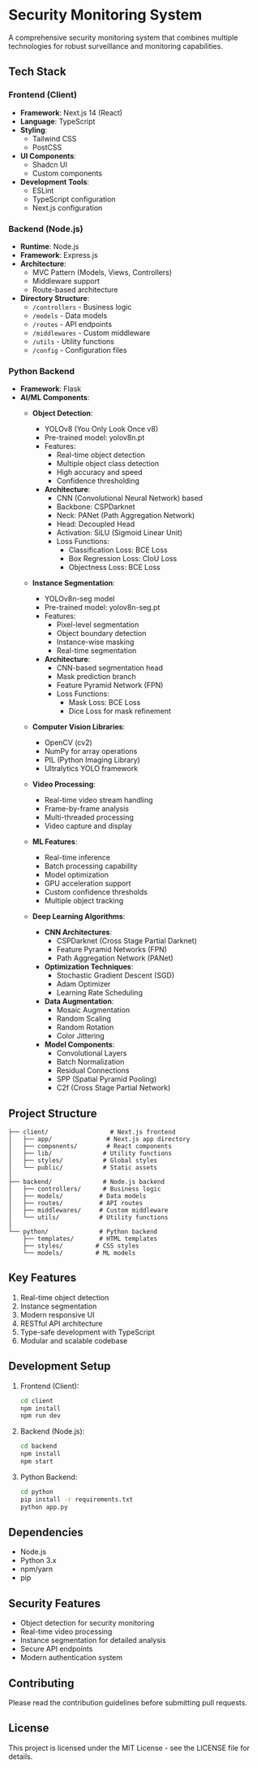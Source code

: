 # Security Monitoring System

A comprehensive security monitoring system that combines multiple technologies for robust surveillance and monitoring capabilities.

## Tech Stack

### Frontend (Client)
- **Framework**: Next.js 14 (React)
- **Language**: TypeScript
- **Styling**: 
  - Tailwind CSS
  - PostCSS
- **UI Components**: 
  - Shadcn UI
  - Custom components
- **Development Tools**:
  - ESLint
  - TypeScript configuration
  - Next.js configuration

### Backend (Node.js)
- **Runtime**: Node.js
- **Framework**: Express.js
- **Architecture**:
  - MVC Pattern (Models, Views, Controllers)
  - Middleware support
  - Route-based architecture
- **Directory Structure**:
  - `/controllers` - Business logic
  - `/models` - Data models
  - `/routes` - API endpoints
  - `/middlewares` - Custom middleware
  - `/utils` - Utility functions
  - `/config` - Configuration files

### Python Backend
- **Framework**: Flask
- **AI/ML Components**:
  - **Object Detection**:
    - YOLOv8 (You Only Look Once v8)
    - Pre-trained model: yolov8n.pt
    - Features:
      - Real-time object detection
      - Multiple object class detection
      - High accuracy and speed
      - Confidence thresholding
    - **Architecture**:
      - CNN (Convolutional Neural Network) based
      - Backbone: CSPDarknet
      - Neck: PANet (Path Aggregation Network)
      - Head: Decoupled Head
      - Activation: SiLU (Sigmoid Linear Unit)
      - Loss Functions:
        - Classification Loss: BCE Loss
        - Box Regression Loss: CIoU Loss
        - Objectness Loss: BCE Loss
  
  - **Instance Segmentation**:
    - YOLOv8n-seg model
    - Pre-trained model: yolov8n-seg.pt
    - Features:
      - Pixel-level segmentation
      - Object boundary detection
      - Instance-wise masking
      - Real-time segmentation
    - **Architecture**:
      - CNN-based segmentation head
      - Mask prediction branch
      - Feature Pyramid Network (FPN)
      - Loss Functions:
        - Mask Loss: BCE Loss
        - Dice Loss for mask refinement

  - **Computer Vision Libraries**:
    - OpenCV (cv2)
    - NumPy for array operations
    - PIL (Python Imaging Library)
    - Ultralytics YOLO framework

  - **Video Processing**:
    - Real-time video stream handling
    - Frame-by-frame analysis
    - Multi-threaded processing
    - Video capture and display

  - **ML Features**:
    - Real-time inference
    - Batch processing capability
    - Model optimization
    - GPU acceleration support
    - Custom confidence thresholds
    - Multiple object tracking

  - **Deep Learning Algorithms**:
    - **CNN Architectures**:
      - CSPDarknet (Cross Stage Partial Darknet)
      - Feature Pyramid Networks (FPN)
      - Path Aggregation Network (PANet)
    - **Optimization Techniques**:
      - Stochastic Gradient Descent (SGD)
      - Adam Optimizer
      - Learning Rate Scheduling
    - **Data Augmentation**:
      - Mosaic Augmentation
      - Random Scaling
      - Random Rotation
      - Color Jittering
    - **Model Components**:
      - Convolutional Layers
      - Batch Normalization
      - Residual Connections
      - SPP (Spatial Pyramid Pooling)
      - C2f (Cross Stage Partial Network)

## Project Structure
```
├── client/                 # Next.js frontend
│   ├── app/               # Next.js app directory
│   ├── components/        # React components
│   ├── lib/              # Utility functions
│   ├── styles/           # Global styles
│   └── public/           # Static assets
│
├── backend/              # Node.js backend
│   ├── controllers/      # Business logic
│   ├── models/          # Data models
│   ├── routes/          # API routes
│   ├── middlewares/     # Custom middleware
│   └── utils/           # Utility functions
│
└── python/              # Python backend
    ├── templates/       # HTML templates
    ├── styles/         # CSS styles
    └── models/         # ML models
```

## Key Features
1. Real-time object detection
2. Instance segmentation
3. Modern responsive UI
4. RESTful API architecture
5. Type-safe development with TypeScript
6. Modular and scalable codebase

## Development Setup
1. Frontend (Client):
   ```bash
   cd client
   npm install
   npm run dev
   ```

2. Backend (Node.js):
   ```bash
   cd backend
   npm install
   npm start
   ```

3. Python Backend:
   ```bash
   cd python
   pip install -r requirements.txt
   python app.py
   ```

## Dependencies
- Node.js
- Python 3.x
- npm/yarn
- pip

## Security Features
- Object detection for security monitoring
- Real-time video processing
- Instance segmentation for detailed analysis
- Secure API endpoints
- Modern authentication system

## Contributing
Please read the contribution guidelines before submitting pull requests.

## License
This project is licensed under the MIT License - see the LICENSE file for details. 